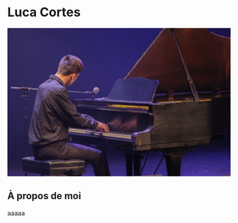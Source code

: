 # Luca Cortes

![Photo de moi à Cégep En Spectacle, 2023](/Exercice_sem01/3.png)

## À propos de moi
aaaaa
